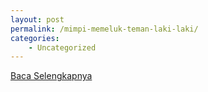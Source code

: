 ```yaml
---
layout: post
permalink: /mimpi-memeluk-teman-laki-laki/
categories:
    - Uncategorized
---
```


[Baca Selengkapnya](/07)